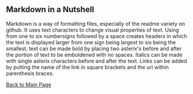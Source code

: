## Markdown in a Nutshell

Markdown is a way of formatting files, especially of the readme variety on github. It uses text characters to change visual properties of text. Using from one to
six numbersigns followed by a space creates headers in which the text is displayed larger from one sign being largest to six being the smallest. text can be made 
bold by placing two asterix's before and after the portion of text to be emboldened with no spaces. Italics can be made with single asterix characters before and 
after the text. Links can be added by putting the name of the link in square brackets and the url within parenthesis braces.


[Back to Main Page](https://draquix.github.io/reading-notes-javascript-102/)